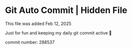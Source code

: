 # Git Auto Commit | Hidden File

This file was added Feb 12, 2025

Just for fun and keeping my daily git commit active 🤪

commit number: 288537
